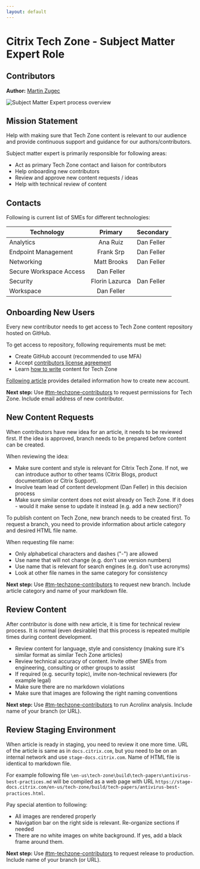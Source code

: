 ```yaml
---
layout: default
---
```

# Citrix Tech Zone - Subject Matter Expert Role

## Contributors

**Author:** [Martin Zugec](https://twitter.com/martinzugec)

![Subject Matter Expert process overview](/media/role-sme-overview.jpg)

## Mission Statement

Help with making sure that Tech Zone content is relevant to our audience and provide continuous support and guidance for our authors/contributors.

Subject matter expert is primarily responsible for following areas:

*  Act as primary Tech Zone contact and liaison for contributors
*  Help onboarding new contributors
*  Review and approve new content requests / ideas
*  Help with technical review of content

## Contacts

Following is current list of SMEs for different technologies:

 Technology | Primary | Secondary |
|------------|:-------:|-----------|
| Analytics | Ana Ruiz | Dan Feller |
| Endpoint Management | Frank Srp | Dan Feller |
| Networking | Matt Brooks | Dan Feller |
| Secure Workspace Access | Dan Feller | |
| Security | Florin Lazurca | Dan Feller |
| Workspace | Dan Feller | |

## Onboarding New Users

Every new contributor needs to get access to Tech Zone content repository hosted on GitHub.

To get access to repository, following requirements must be met:

*  Create GitHub account (recommended to use MFA)
*  Accept [contributors license agreement](https://docs.citrix.com/en-us/settings.html)
*  Learn [how to write](https://citrix.github.io/tech-marketing/projects/tech-zone/role-contributor.html#2---create-content) content for Tech Zone

[Following article](https://citrix.github.io/tech-marketing/projects/tech-zone/role-contributor.html#onboarding) provides detailed information how to create new account.

**Next step:** Use [#tm-techzone-contributors](https://citrix.slack.com/archives/C011E3EMX8W) to request permissions for Tech Zone. Include email address of new contributor.

## New Content Requests

When contributors have new idea for an article, it needs to be reviewed first. If the idea is approved, branch needs to be prepared before content can be created.

When reviewing the idea:

*  Make sure content and style is relevant for Citrix Tech Zone. If not, we can introduce author to other teams (Citrix Blogs, product documentation or Citrix Support).
*  Involve team lead of content development (Dan Feller) in this decision process
*  Make sure similar content does not exist already on Tech Zone. If it does - would it make sense to update it instead (e.g. add a new section)?

To publish content on Tech Zone, new branch needs to be created first. To request a branch, you need to provide information about article category and desired HTML file name.

When requesting file name:

*  Only alphabetical characters and dashes ("-") are allowed
*  Use name that will not change (e.g. don't use version numbers)
*  Use name that is relevant for search engines (e.g. don't use acronyms)
*  Look at other file names in the same category for consistency

**Next step:** Use [#tm-techzone-contributors](https://citrix.slack.com/archives/C011E3EMX8W) to request new branch. Include article category and name of your markdown file.

## Review Content

After contributor is done with new article, it is time for technical review process. It is normal (even desirable) that this process is repeated multiple times during content development.

*  Review content for language, style and consistency (making sure it's similar format as similar Tech Zone articles)
*  Review technical accuracy of content. Invite other SMEs from engineering, consulting or other groups to assist
*  If required (e.g. security topic), invite non-technical reviewers (for example legal)
*  Make sure there are no markdown violations
*  Make sure that images are following the right naming conventions

**Next step:** Use [#tm-techzone-contributors](https://citrix.slack.com/archives/C011E3EMX8W) to run Acrolinx analysis. Include name of your branch (or URL).

## Review Staging Environment

When article is ready in staging, you need to review it one more time. URL of the article is same as in `docs.citrix.com`, but you need to be on an internal network and use `stage-docs.citrix.com`. Name of HTML file is identical to markdown file.

For example following file `\en-us\tech-zone\build\tech-papers\antivirus-best-practices.md` will be compiled as a web page with URL `https://stage-docs.citrix.com/en-us/tech-zone/build/tech-papers/antivirus-best-practices.html`.

Pay special atention to following:

*  All images are rendered properly
*  Navigation bar on the right side is relevant. Re-organize sections if needed
*  There are no white images on white background. If yes, add a black frame around them.

**Next step:** Use [#tm-techzone-contributors](https://citrix.slack.com/archives/C011E3EMX8W) to request release to production. Include name of your branch (or URL).